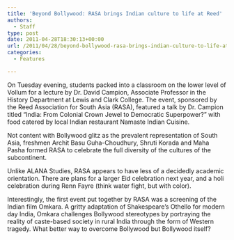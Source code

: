 ```yaml
---
title: 'Beyond Bollywood: RASA brings Indian culture to life at Reed'
authors: 
  - Staff
type: post
date: 2011-04-28T18:30:13+00:00
url: /2011/04/28/beyond-bollywood-rasa-brings-indian-culture-to-life-at-reed/
categories:
  - Features

---
```

On Tuesday evening, students packed into a classroom on the lower level of Vollum for a lecture by Dr. David Campion, Associate Professor in the History Department at Lewis and Clark College. The event, sponsored by the Reed Association for South Asia (RASA), featured a talk by Dr. Campion titled “India: From Colonial Crown Jewel to Democratic Superpower?” with food catered by local Indian restaurant Namaste Indian Cuisine.

Not content with Bollywood glitz as the prevalent representation of South Asia, freshmen Archit Basu Guha-Choudhury, Shruti Korada and Maha Pasha formed RASA to celebrate the full diversity of the cultures of the subcontinent.

Unlike ALANA Studies, RASA appears to have less of a decidedly academic orientation. There are plans for a larger Eid celebration next year, and a holi celebration during Renn Fayre (think water fight, but with color).
  
Interestingly, the first event put together by RASA was a screening of the Indian film Omkara. A gritty adaptation of Shakespeare’s Othello for modern day India, Omkara challenges Bollywood stereotypes by portraying the reality of caste-based society in rural India through the form of Western tragedy. What better way to overcome Bollywood but Bollywood itself?
